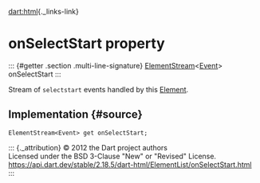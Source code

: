 [dart:html](../../dart-html/dart-html-library){._links-link}

onSelectStart property
======================

::: {#getter .section .multi-line-signature}
[ElementStream](../elementstream-class)\<[Event](../event-class)\>
onSelectStart
:::

Stream of `selectstart` events handled by this
[Element](../element-class).

Implementation {#source}
--------------

``` {.language-dart data-language="dart"}
ElementStream<Event> get onSelectStart;
```

::: {._attribution}
© 2012 the Dart project authors\
Licensed under the BSD 3-Clause \"New\" or \"Revised\" License.\
<https://api.dart.dev/stable/2.18.5/dart-html/ElementList/onSelectStart.html>
:::
